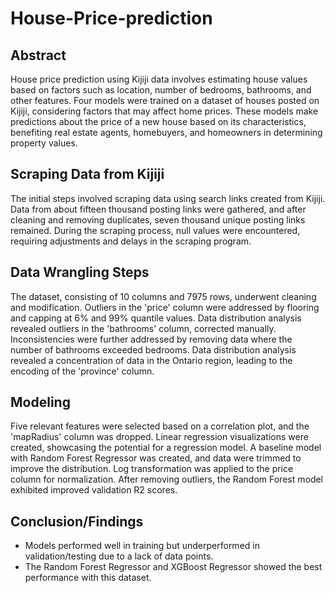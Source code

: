 # House-Price-prediction

## Abstract

House price prediction using Kijiji data involves estimating house values based on factors such as location, number of bedrooms, bathrooms, and other features. Four models were trained on a dataset of houses posted on Kijiji, considering factors that may affect home prices. These models make predictions about the price of a new house based on its characteristics, benefiting real estate agents, homebuyers, and homeowners in determining property values.

## Scraping Data from Kijiji

The initial steps involved scraping data using search links created from Kijiji. Data from about fifteen thousand posting links were gathered, and after cleaning and removing duplicates, seven thousand unique posting links remained. During the scraping process, null values were encountered, requiring adjustments and delays in the scraping program.

## Data Wrangling Steps

The dataset, consisting of 10 columns and 7975 rows, underwent cleaning and modification. Outliers in the 'price' column were addressed by flooring and capping at 6% and 99% quantile values. Data distribution analysis revealed outliers in the 'bathrooms' column, corrected manually. Inconsistencies were further addressed by removing data where the number of bathrooms exceeded bedrooms. Data distribution analysis revealed a concentration of data in the Ontario region, leading to the encoding of the 'province' column.

## Modeling

Five relevant features were selected based on a correlation plot, and the 'mapRadius' column was dropped. Linear regression visualizations were created, showcasing the potential for a regression model. A baseline model with Random Forest Regressor was created, and data were trimmed to improve the distribution. Log transformation was applied to the price column for normalization. After removing outliers, the Random Forest model exhibited improved validation R2 scores.

## Conclusion/Findings

- Models performed well in training but underperformed in validation/testing due to a lack of data points.
- The Random Forest Regressor and XGBoost Regressor showed the best performance with this dataset.

